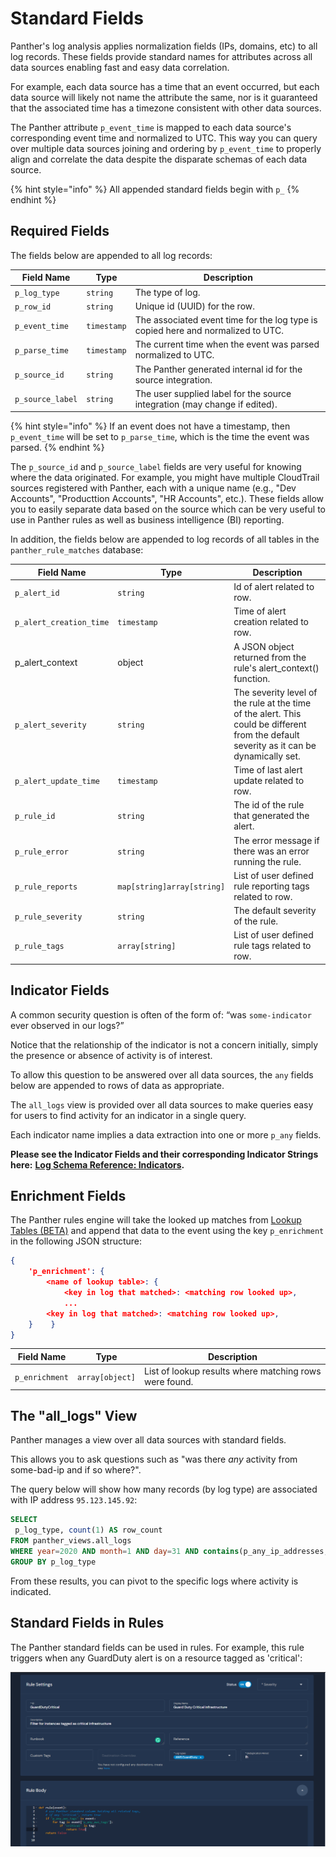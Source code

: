 # Standard Fields

Panther's log analysis applies normalization fields (IPs, domains, etc) to all log records. These fields provide standard names for attributes across all data sources enabling fast and easy data correlation.

For example, each data source has a time that an event occurred, but each data source will likely not name the attribute the same, nor is it guaranteed that the associated time has a timezone consistent with other data sources.

The Panther attribute `p_event_time` is mapped to each data source's corresponding event time and normalized to UTC. This way you can query over multiple data sources joining and ordering by `p_event_time` to properly align and correlate the data despite the disparate schemas of each data source.

{% hint style="info" %}
All appended standard fields begin with `p_`
{% endhint %}

## Required Fields

The fields below are appended to all log records:

| **Field Name**   | **Type**    | **Description**                                                                  |
| ---------------- | ----------- | -------------------------------------------------------------------------------- |
| `p_log_type`     | `string`    | The type of log.                                                                 |
| `p_row_id`       | `string`    | Unique id (UUID) for the row.                                                    |
| `p_event_time`   | `timestamp` | The associated event time for the log type is copied here and normalized to UTC. |
| `p_parse_time`   | `timestamp` | The current time when the event was parsed normalized to UTC.                    |
| `p_source_id`    | `string`    | The Panther generated internal id for the source integration.                    |
| `p_source_label` | `string`    | The user supplied label for the source integration (may change if edited).       |

{% hint style="info" %}
If an event does not have a timestamp, then `p_event_time` will be set to `p_parse_time`, which is the time the event was parsed.
{% endhint %}

The `p_source_id` and `p_source_label` fields are very useful for knowing where the data originated. For example, you might have multiple CloudTrail sources registered with Panther, each with a unique name (e.g., "Dev Accounts", "Producttion Accounts", "HR Accounts", etc.). These fields allow you to easily separate data based on the source which can be very useful to use in Panther rules as well as business intelligence (BI) reporting.

In addition, the fields below are appended to log records of all tables in the `panther_rule_matches` database:

| **Field Name**          | **Type**                   | **Description**                                                                                                                          |
| ----------------------- | -------------------------- | ---------------------------------------------------------------------------------------------------------------------------------------- |
| `p_alert_id`            | `string`                   | Id of alert related to row.                                                                                                              |
| `p_alert_creation_time` | `timestamp`                | Time of alert creation related to row.                                                                                                   |
| p\_alert\_context       | object                     | A JSON object returned from the rule's alert\_context() function.                                                                        |
| `p_alert_severity`      | `string`                   | The severity level of the rule at the time of the alert. This could be different from the default severity as it can be dynamically set. |
| `p_alert_update_time`   | `timestamp`                | Time of last alert update related to row.                                                                                                |
| `p_rule_id`             | `string`                   | The id of the rule that generated the alert.                                                                                             |
| `p_rule_error`          | `string`                   | The error message if there was an error running the rule.                                                                                |
| `p_rule_reports`        | `map[string]array[string]` | List of user defined rule reporting tags related to row.                                                                                 |
| `p_rule_severity`       | `string`                   | The default severity of the rule.                                                                                                        |
| `p_rule_tags`           | `array[string]`            | List of user defined rule tags related to row.                                                                                           |

## Indicator Fields

A common security question is often of the form of: “was `some-indicator` ever observed in our logs?”

Notice that the relationship of the indicator is not a concern initially, simply the presence or absence of activity is of interest.

To allow this question to be answered over all data sources, the `any` fields below are appended to rows of data as appropriate.

The `all_logs` view is provided over all data sources to make queries easy for users to find activity for an indicator in a single query.

Each indicator name implies a data extraction into one or more `p_any` fields.

**Please see the Indicator Fields and their corresponding Indicator Strings here:** [**Log Schema Reference: Indicators**](https://docs.runpanther.io/data-onboarding/custom-log-types/reference#indicators)**.**

## Enrichment Fields <a href="#enrichmentfields" id="enrichmentfields"></a>

The Panther rules engine will take the looked up matches from [Lookup Tables (BETA)](../enrichment/lookup-tables/) and append that data to the event using the key `p_enrichment` in the following JSON structure:

```json
{ 
    'p_enrichment': {
        <name of lookup table>: { 
            <key in log that matched>: <matching row looked up>,
            ...
	    <key in log that matched>: <matching row looked up>,
	}    }
} 
```

| Field Name     | Type            | Description                                            |
| -------------- | --------------- | ------------------------------------------------------ |
| `p_enrichment` | `array[object]` | List of lookup results where matching rows were found. |

## The "all\_logs" View

Panther manages a view over all data sources with standard fields.

This allows you to ask questions such as "was there _any_ activity from some-bad-ip and if so where?".

The query below will show how many records (by log type) are associated with IP address `95.123.145.92`:

```sql
SELECT
 p_log_type, count(1) AS row_count
FROM panther_views.all_logs
WHERE year=2020 AND month=1 AND day=31 AND contains(p_any_ip_addresses, '95.123.145.92')
GROUP BY p_log_type
```

From these results, you can pivot to the specific logs where activity is indicated.

## Standard Fields in Rules

The Panther standard fields can be used in rules. For example, this rule triggers when any GuardDuty alert is on a resource tagged as 'critical':

![Example Panther Rule](<../../../.gitbook/assets/panther-fields (7) (7) (9) (2) (1) (1) (3) (1) (1) (1) (2) (3) (8).png>)
